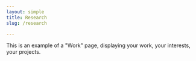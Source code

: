 ```yaml
---
layout: simple
title: Research
slug: /research

---
```


This is an example of a "Work" page, displaying your work, your interests, your projects.
<br />
<br />
